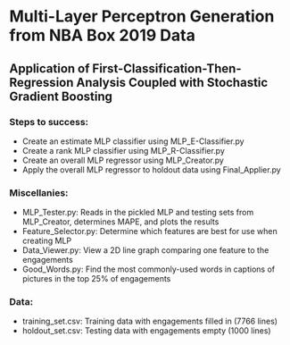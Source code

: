 # Multi-Layer Perceptron Generation from NBA Box 2019 Data
## Application of First-Classification-Then-Regression Analysis Coupled with Stochastic Gradient Boosting
### Steps to success:
- Create an estimate MLP classifier using MLP_E-Classifier.py
- Create a rank MLP classifier using MLP_R-Classifier.py
- Create an overall MLP regressor using MLP_Creator.py
- Apply the overall MLP regressor to holdout data using Final_Applier.py
### Miscellanies:
- MLP_Tester.py: Reads in the pickled MLP and testing sets from MLP_Creator, determines MAPE, and plots the results
- Feature_Selector.py: Determine which features are best for use when creating MLP
- Data_Viewer.py: View a 2D line graph comparing one feature to the engagements
- Good_Words.py: Find the most commonly-used words in captions of pictures in the top 25% of engagements
### Data:
- training_set.csv: Training data with engagements filled in (7766 lines)
- holdout_set.csv: Testing data with engagements empty (1000 lines)
